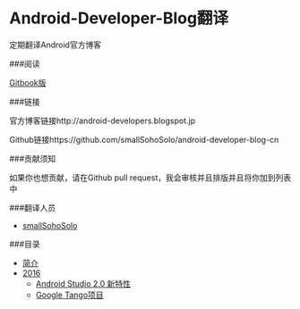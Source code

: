 Android-Developer-Blog翻译
=======
定期翻译Android官方博客

###阅读

[Gitbook版](https://www.gitbook.com/book/smallsohosolo/android-developer-blog-cn/details)

###链接

官方博客链接http://android-developers.blogspot.jp

Github链接https://github.com/smallSohoSolo/android-developer-blog-cn

###贡献须知

如果你也想贡献，请在Github pull request，我会审核并且排版并且将你加到列表中

###翻译人员

- [smallSohoSolo](www.smallsoho.com)

###目录

* [简介](https://smallsohosolo.gitbooks.io/android-developer-blog-cn/content/index.html)
* [2016](https://smallsohosolo.gitbooks.io/android-developer-blog-cn/content/2016/2016.html)
   * [Android Studio 2.0 新特性](https://smallsohosolo.gitbooks.io/android-developer-blog-cn/content/2016/february-05.html)
   * [Google Tango项目](https://smallsohosolo.gitbooks.io/android-developer-blog-cn/content/2016/february-04.html)
